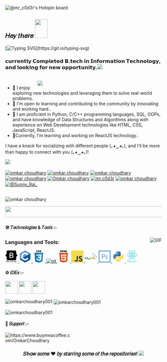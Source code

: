 ![@mr_c0d3r's Holopin board](https://www.jotform.com/blog/wp-content/uploads/2015/12/html-5-banner-1920x500.jpg)
<h2> 𝐻𝑒𝑦 𝑡ℎ𝑒𝑟𝑒 <img src="https://media.giphy.com/media/QX1OLGwOdE2X5kjn9w/giphy.gif" height="60" width="40"></h2>
<!-- <h3 style=font-family: 'Fuzzy Bubbles', cursive;>𝐼'𝑚 Omkar Choudhary!<img src="https://media.giphy.com/media/mGcNjsfWAjY5AEZNw6/giphy.gif" width="50"></h3> -->
<!-- <img src="https://media.giphy.com/media/mGcNjsfWAjY5AEZNw6/giphy.gif" width="50"> -->

[![Typing SVG](https://readme-typing-svg.herokuapp.com?color=FFD4B2&lines=𝐼'𝑚+OmkarChoudary!)](https://git.io/typing-svg)

<h3> 𝗰𝘂𝗿𝗿𝗲𝗻𝘁𝗹𝘆 𝗖𝗼𝗺𝗽𝗹𝗲𝘁𝗲𝗱 𝗕.𝘁𝗲𝗰𝗵 𝗶𝗻 𝗜𝗻𝗳𝗼𝗿𝗺𝗮𝘁𝗶𝗼𝗻 𝗧𝗲𝗰𝗵𝗻𝗼𝗹𝗼𝗴𝘆, 𝗮𝗻𝗱 𝗹𝗼𝗼𝗸𝗶𝗻𝗴 𝗳𝗼𝗿 𝗻𝗲𝘄 𝗼𝗽𝗽𝗼𝗿𝘁𝘂𝗻𝗶𝘁𝘆.<img src="https://media.giphy.com/media/VgCDAzcKvsR6OM0uWg/giphy.gif" width="50"> </h3><br>

<img align='right' src="https://media.giphy.com/media/SEiFq3e1S4xyQGzird/giphy.gif" width="400">
<!-- <img align='right' src="https://media.giphy.com/media/7G9YhMtnt2FQR9Sscd/giphy.gif" width="400"> -->

<!-- 
- 🎓 I'm currently learning - Backend Web Development//fsymbols.com
- 🤿 I'm looking forward to collaborate on topics related to - DSA , Web Development , Python , Java , C/C++
- 🐞 Fun Fact -: Code is like humor. When you have to explain it , it's bad -->
<ul>
<li>📌 I enjoy exploring new technologies and leveraging them to solve real-world problems.</li>
<li>📌 I'm open to learning and contributing to the community by innovating and working hard..</li>
<li>📌 I am proficient in Python, C/C++ programming languages, SQL, OOPs, and have knowledge of Data Structures and Algorithms along with experience on Web Development technologies like HTML, CSS, JavaScript, ReactJS.</li>
<li>📌Currently, I'm learning and working on ReactJS technology..</li>
</ul>

<!-- https://assets5.lottiefiles.com/packages/lf20_tsdnk8ut.json -->
I have a knack for socializing with different people (｡◕‿◕｡), and I'll be more than happy to connect with you (｡◕‿◕｡)!
<br>
<!-- (｡◕‿◕｡) I ℎ𝑎𝑣𝑒 𝑎 𝑘𝑛𝑎𝑐𝑘 𝑜𝑓 𝑠𝑜𝑐𝑖𝑎𝑙𝑖𝑧𝑖𝑛𝑔 𝑤𝑖𝑡ℎ 𝑑𝑖𝑓𝑓𝑒𝑟𝑒𝑛𝑡 𝑝𝑒𝑜𝑝𝑙𝑒, 𝑎𝑛𝑑 𝑤𝑖𝑙𝑙 𝑏𝑒 𝑚𝑜𝑟𝑒 𝑡ℎ𝑎𝑛 ℎ𝑎𝑝𝑝𝑦 𝑡𝑜 𝑐𝑜𝑛𝑛𝑒𝑐𝑡 𝑤𝑖𝑡ℎ 𝑦𝑜𝑢 (｡◕‿◕｡) -->
  
<img src="https://media.giphy.com/media/7xWWnhbzGtpwEcbYvP/giphy.gif" width="100">

<p align="left">
<a href="https://www.linkedin.com/in/omkar-choudhary/" target="blank"><img align="center" src="https://cdn1.iconfinder.com/data/icons/logotypes/32/square-linkedin-256.png" alt="omkar choudhary" height="31" width="31" /></a>
<a href="https://www.instagram.com/" target="blank"><img align="center" src="https://cdn-icons-png.flaticon.com/512/2111/2111336.png" alt="omkar choudhary" height="31" width="31" /></a>
<a href="https://twitter.com/" target="blank"><img align="center" src="https://cdn-icons-png.flaticon.com/512/3256/3256013.png" alt="omkar choudhary" height="31" width="31" /></a>
<a href="https://www.hackerrank.com/omkarchy27" target="blank"><img align="center" src="https://img.icons8.com/external-tal-revivo-tritone-tal-revivo/512/external-hackerrank-is-a-technology-company-that-focuses-on-competitive-programming-logo-tritone-tal-revivo.png" alt="omkar choudhary" height="31" width="31" /></a>
<a href="https://www.codechef.com/" target="blank"><img align="center" src="https://img.icons8.com/ios/512/codechef.png" alt="Omkar choudhary" height="31" width="31" /></a>
<a href="https://codeforces.com/profile/mr.c0d3r" target="blank"><img align="center" src="https://img.icons8.com/external-tal-revivo-filled-tal-revivo/512/external-codeforces-programming-competitions-and-contests-programming-community-logo-filled-tal-revivo.png" alt="mr.c0d3r" height="31" width="31" /></a>
<a href="https://leetcode.com/omkarchoudhary001/" target="blank"><img align="center" src="https://img.icons8.com/external-tal-revivo-tritone-tal-revivo/512/external-level-up-your-coding-skills-and-quickly-land-a-job-logo-tritone-tal-revivo.png" alt="omkar choudhary" height="31" width="31" /></a>
<a href="https://auth.geeksforgeeks.org/user/omkarci79z" target="blank"><img align="center" src="https://icons-for-free.com/iconfiles/png/512/geeksforgeeks-1324440162314212381.png" alt="@Sunny_Raj_" height="35" width="31" /></a>
  
  
</br>
<br> 
<p>
    <align="center"> <img src="https://komarev.com/ghpvc/?username=SR-Sunny-Raj&label=Visitors%20&color=0e75b6&style=plastic" alt="omkar choudhary" />
</p>
<!-- <img src="https://github.com/KKhushhalR2405/Bio/blob/master/border.gif" width="1100px" height="10px"></h2> -->
<!-- <img src="https://i.imgur.com/4M7IWwP.gif" width="1100px" height="2px"></h2> -->
<img src="https://agenda.infn.it/event/20813/images/6201-giphy.gif" style="height:35px; width:1100px;"></h2>

<!-- #### 🛠️ Technologies & Tools :- -->
<h4> 🛠️ 𝑇𝑒𝑐ℎ𝑛𝑜𝑙𝑜𝑔𝑖𝑒𝑠 & 𝑇𝑜𝑜𝑙𝑠 :- </h4>
<img align="right" alt="GIF" height="300px" src="https://media.giphy.com/media/xT9IgzoKnwFNmISR8I/giphy.gif" />
<!-- <p float="left">
<img src="https://img.icons8.com/color/64/c-programming.png"/>
<img src="https://img.icons8.com/color/64/c-plus-plus-logo.png"/>
<img src="https://img.icons8.com/color/64/java-coffee-cup-logo--v1.png"/>
<img src="https://img.icons8.com/color/64/python.png"/>
<br>
<img src="https://img.icons8.com/color/64/html-5--v1.png"/>
<img src="https://img.icons8.com/color/64/css3.png"/>
<img src="https://img.icons8.com/color/64/javascript--v1.png"/>
<img src="https://img.icons8.com/color/64/nodejs.png"/>
</p> -->
<h3 align="left">Languages and Tools:</h3>
<p align="left"> <a href="https://getbootstrap.com" target="_blank" rel="noreferrer"> <img src="https://raw.githubusercontent.com/devicons/devicon/master/icons/bootstrap/bootstrap-plain-wordmark.svg" alt="bootstrap" width="40" height="40"/> </a> <a href="https://www.cprogramming.com/" target="_blank" rel="noreferrer"> <img src="https://raw.githubusercontent.com/devicons/devicon/master/icons/c/c-original.svg" alt="c" width="40" height="40"/> </a> <a href="https://www.w3schools.com/css/" target="_blank" rel="noreferrer"> <img src="https://raw.githubusercontent.com/devicons/devicon/master/icons/css3/css3-original-wordmark.svg" alt="css3" width="40" height="40"/> </a> <a href="https://git-scm.com/" target="_blank" rel="noreferrer"> <img src="https://www.vectorlogo.zone/logos/git-scm/git-scm-icon.svg" alt="git" width="40" height="40"/> </a> <a href="https://www.w3.org/html/" target="_blank" rel="noreferrer"> <img src="https://raw.githubusercontent.com/devicons/devicon/master/icons/html5/html5-original-wordmark.svg" alt="html5" width="40" height="40"/> </a> <a href="https://developer.mozilla.org/en-US/docs/Web/JavaScript" target="_blank" rel="noreferrer"> <img src="https://raw.githubusercontent.com/devicons/devicon/master/icons/javascript/javascript-original.svg" alt="javascript" width="40" height="40"/> </a> <a href="https://www.mysql.com/" target="_blank" rel="noreferrer"> <img src="https://raw.githubusercontent.com/devicons/devicon/master/icons/mysql/mysql-original-wordmark.svg" alt="mysql" width="40" height="40"/> </a> <a href="https://www.photoshop.com/en" target="_blank" rel="noreferrer"> <img src="https://raw.githubusercontent.com/devicons/devicon/master/icons/photoshop/photoshop-line.svg" alt="photoshop" width="40" height="40"/> </a> <a href="https://www.python.org" target="_blank" rel="noreferrer"> <img src="https://raw.githubusercontent.com/devicons/devicon/master/icons/python/python-original.svg" alt="python" width="40" height="40"/> </a> <a href="https://reactjs.org/" target="_blank" rel="noreferrer"> <img src="https://raw.githubusercontent.com/devicons/devicon/master/icons/react/react-original-wordmark.svg" alt="react" width="40" height="40"/> </a> </p>


<!-- #### ⚙ IDEs :- -->
<h4> ⚙ 𝐼𝐷𝐸𝑠 :-</h4>
<p float="left">
<!-- <img src="https://img.icons8.com/color/45/000000/pycharm.png"/> -->
<img src="https://img.icons8.com/color/512/pycharm.png" width="40" height="40" />
<!-- <img src="https://img.icons8.com/color/45/000000/intellij-idea.png"/> -->
<img src="https://img.icons8.com/color/512/intellij-idea.png" width="40" height="40" />
<!-- <img src="https://img.icons8.com/fluent/45/000000/visual-studio-code-2019.png"/> -->
<img src="https://img.icons8.com/color/512/visual-studio-code-2019.png" width="40" height="40" />
</p>

<p><img align="left" src="https://github-readme-stats.vercel.app/api/top-langs?username=omkarchoudhary001&theme=calm&line_height=10&langs_count=8&layout=compact" alt="omkarchoudhary001"/></p>

<p>&nbsp;<img align="center" src="https://github-readme-stats.vercel.app/api?username=omkarchoudhary001&show_icons=true&theme=calm&line_height=27" alt="omkarchoudhary001" /></p>

<p><img align="center" src="https://github-readme-streak-stats.herokuapp.com/?user=omkarchoudhary001&theme=dracula&area=true" alt="omkarchoudhary001"/></p>


<!-- <p align="center">
  <img src="https://activity-graph.herokuapp.com/graph?username=SR-Sunny-Raj&theme=dracula&bg_color=ffffff00&color=878787&line=296dda&point=ffffff00&area=true&hide_border=true">
</p> -->

<!-- <p align="center">
<img src="https://github-readme-activity-graph.cyclic.app/graph?username=SR-Sunny-Raj&theme=dracula&bg_color=ffffff00&color=878787&area=true&hide_border=true">
</p> -->

<!-- <p align="center">
<img src="https://github-readme-activity-graph.cyclic.app/graph?username=SR-omkarchoudhary&theme=dracula&bg_color=ffffff00&color=878787&line=296dda&point=ffffff00&area=true&hide_border=true">
</p> -->

<!-- [![Readme Card](https://github-readme-stats.vercel.app/api/pin/?username=SR-Sunny-Raj&repo=Hacktoberfest2022-for-everyone&show_owner=true&theme=gruvbox_light)](https://github.com/omkarchoudhary/Hacktoberfest2022-for-everyone) -->
  
<!-- #### 🔰 Support :- -->
<h4> 🔰 𝑆𝑢𝑝𝑝𝑜𝑟𝑡 :-</h4>
<p float="left">
<a href="https://www.buymeacoffee.com/omkarchoudhary"> <img align="left" src="https://cdn.buymeacoffee.com/buttons/v2/default-yellow.png" height="50" width="210" alt="https://www.buymeacoffee.com/OmkarChoudhary" /></a></p><br><br>

<h3 align="center">
<!-- Show some ❤️ by starring some of the repositories! -->
𝑆ℎ𝑜𝑤 𝑠𝑜𝑚𝑒 ❤️ 𝑏𝑦 𝑠𝑡𝑎𝑟𝑟𝑖𝑛𝑔 𝑠𝑜𝑚𝑒 𝑜𝑓 𝑡ℎ𝑒 𝑟𝑒𝑝𝑜𝑠𝑖𝑡𝑜𝑟𝑖𝑒𝑠!
<img src="https://emojis.slackmojis.com/emojis/images/1588315024/8823/hyperkitty.gif?1588315024" width="30"></h3>
